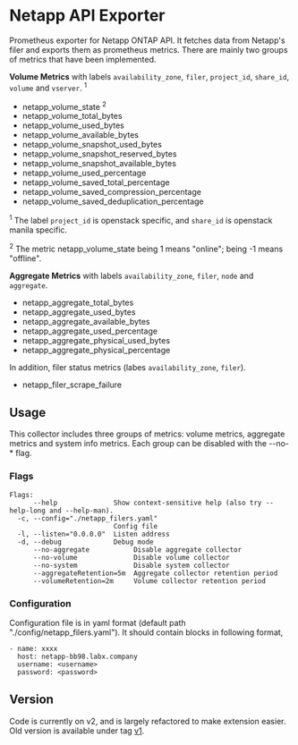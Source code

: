 # Netapp API Exporter
Prometheus exporter for Netapp ONTAP API. It fetches data from Netapp's filer and exports them as prometheus metrics. There are mainly two groups of metrics that have been implemented.

__Volume Metrics__ with labels `availability_zone`, `filer`, `project_id`, `share_id`, `volume` and `vserver`. <sup>1</sup>

* netapp_volume_state <sup>2</sup>
* netapp_volume_total_bytes
* netapp_volume_used_bytes
* netapp_volume_available_bytes
* netapp_volume_snapshot_used_bytes
* netapp_volume_snapshot_reserved_bytes
* netapp_volume_snapshot_available_bytes
* netapp_volume_used_percentage
* netapp_volume_saved_total_percentage
* netapp_volume_saved_compression_percentage
* netapp_volume_saved_deduplication_percentage

<sup>1</sup> The label `project_id` is openstack specific, and `share_id` is openstack manila specific.

<sup>2</sup> The metric netapp_volume_state being 1 means "online"; being -1 means "offline".

__Aggregate Metrics__ with labels `availability_zone`, `filer`, `node` and `aggregate`.
* netapp_aggregate_total_bytes
* netapp_aggregate_used_bytes
* netapp_aggregate_available_bytes
* netapp_aggregate_used_percentage
* netapp_aggregate_physical_used_bytes
* netapp_aggregate_physical_percentage

In addition, filer status metrics (labes `availability_zone`, `filer`).
* netapp_filer_scrape_failure

## Usage

This collector includes three groups of metrics: volume metrics, aggregate metrics and system info metrics. Each group
can be disabled with the --no-\* flag.

### Flags
```
Flags:
      --help              Show context-sensitive help (also try --help-long and --help-man).
  -c, --config="./netapp_filers.yaml"  
                          Config file
  -l, --listen="0.0.0.0"  Listen address
  -d, --debug             Debug mode
      --no-aggregate           Disable aggregate collector
      --no-volume              Disable volume collector
      --no-system              Disable system collector
      --aggregateRetention=5m  Aggregate collector retention period
      --volumeRetention=2m     Volume collector retention period
```

### Configuration 
Configuration file is in yaml format (default path "./config/netapp_filers.yaml"). It should contain blocks in following format,
```
- name: xxxx
  host: netapp-bb98.labx.company
  username: <username>
  password: <password>
```

## Version

Code is currently on v2, and is largely refactored to make extension easier. Old version is available under tag [v1](https://github.com/sapcc/netapp-api-exporter/releases/tag/v1).
